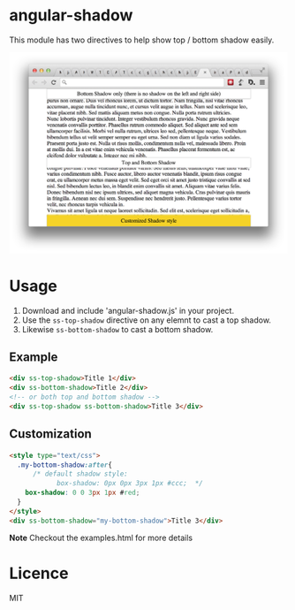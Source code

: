 angular-shadow
==============

This module has two directives to help show top / bottom shadow easily.

![Examples](/examples.png?raw=true)

# Usage

1. Download and include 'angular-shadow.js' in your project.
2. Use the ``ss-top-shadow`` directive on any elemnt to cast a top shadow.
3. Likewise ``ss-bottom-shadow`` to cast a bottom shadow.

## Example

```html
<div ss-top-shadow>Title 1</div>
<div ss-bottom-shadow>Title 2</div>
<!-- or both top and bottom shadow -->
<div ss-top-shadow ss-bottom-shadow>Title 3</div>
```

## Customization

```html
<style type="text/css">
  .my-bottom-shadow:after{
      /* default shadow style:
            box-shadow: 0px 0px 3px 1px #ccc;  */
    box-shadow: 0 0 3px 1px #red;
  }
</style>
<div ss-bottom-shadow="my-bottom-shadow">Title 3</div>
```
**Note** Checkout the examples.html for more details

# Licence

MIT
